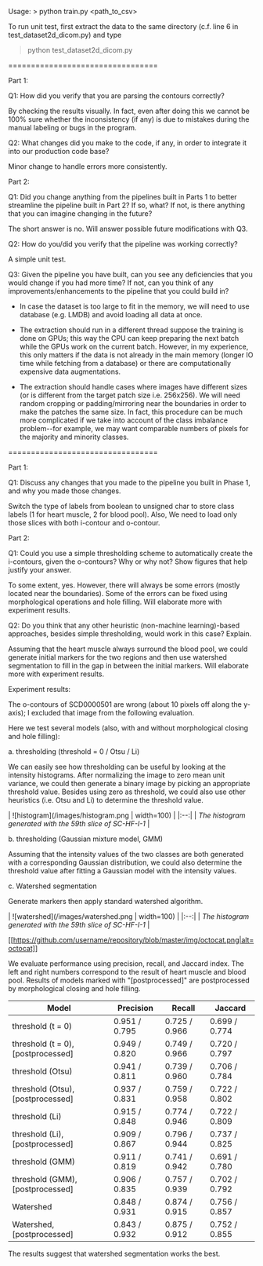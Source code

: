 Usage: > python train.py <path_to_csv>

To run unit test, first extract the data to the same directory (c.f. line 6 in test_dataset2d_dicom.py) and type
> python test_dataset2d_dicom.py

=================================

Part 1:

Q1: How did you verify that you are parsing the contours correctly?

By checking the results visually. In fact, even after doing this we cannot be 100% sure whether the inconsistency (if any) is due to mistakes during the manual labeling or bugs in the program.

Q2: What changes did you make to the code, if any, in order to integrate it into our production code base?

Minor change to handle errors more consistently.

Part 2:

Q1: Did you change anything from the pipelines built in Parts 1 to better streamline the pipeline built in Part 2? If so, what? If not, is there anything that you can imagine changing in the future?

The short answer is no. Will answer possible future modifications with Q3.

Q2: How do you/did you verify that the pipeline was working correctly?

A simple unit test.

Q3: Given the pipeline you have built, can you see any deficiencies that you would change if you had more time? If not, can you think of any improvements/enhancements to the pipeline that you could build in?
- In case the dataset is too large to fit in the memory, we will need to use database (e.g. LMDB) and avoid loading all data at once.

- The extraction should run in a different thread suppose the training is done on GPUs; this way the CPU can keep preparing the next batch while the GPUs work on the current batch. However, in my experience, this only matters if the data is not already in the main memory (longer IO time while fetching from a database) or there are computationally expensive data augmentations.

- The extraction should handle cases where images have different sizes (or is different from the target patch size i.e. 256x256). We will need random cropping or padding/mirroring near the boundaries in order to make the patches the same size. In fact, this procedure can be much more complicated if we take into account of the class imbalance problem--for example, we may want comparable numbers of pixels for the majority and minority classes.

=================================

Part 1:

Q1: Discuss any changes that you made to the pipeline you built in Phase 1, and why you made those changes.

Switch the type of labels from boolean to unsigned char to store class labels (1 for heart muscle, 2 for blood pool). Also, We need to load only those slices with both i-contour and o-contour.

Part 2:

Q1: Could you use a simple thresholding scheme to automatically create the i-contours, given the o-contours? Why or why not? Show figures that help justify your answer.

To some extent, yes. However, there will always be some errors (mostly located near the boundaries). Some of the errors can be fixed using morphological operations and hole filling. Will elaborate more with experiment results.

Q2: Do you think that any other heuristic (non-machine learning)-based approaches, besides simple thresholding, would work in this case? Explain.

Assuming that the heart muscle always surround the blood pool, we could generate initial markers for the two regions and then use watershed segmentation to fill in the gap in between the initial markers. Will elaborate more with experiment results.

Experiment results:

The o-contours of SCD0000501 are wrong (about 10 pixels off along the y-axis); I excluded that image from the following evaluation.

Here we test several models (also, with and without morphological closing and hole filling):

a. thresholding (threshold = 0 / Otsu / Li)

We can easily see how thresholding can be useful by looking at the intensity histograms. After normalizing the image to zero mean unit variance, we could then generate a binary image by picking an appropriate threshold value.
Besides using zero as threshold, we could also use other heuristics (i.e. Otsu and Li) to determine the threshold value.

| ![histogram](/images/histogram.png | width=100) |
|:--:|
| *The histogram generated with the 59th slice of SC-HF-I-1* |

b. thresholding (Gaussian mixture model, GMM)

Assuming that the intensity values of the two classes are both generated with a corresponding Gaussian distribution, we could also determine the threshold value after fitting a Gaussian model with the intensity values.

c. Watershed segmentation

Generate markers then apply standard watershed algorithm.

| ![watershed](/images/watershed.png | width=100) |
|:--:|
| *The histogram generated with the 59th slice of SC-HF-I-1* |

[[https://github.com/username/repository/blob/master/img/octocat.png|alt=octocat]]

We evaluate performance using precision, recall, and Jaccard index. The left and right numbers correspond to the result of heart muscle and blood pool.
Results of models marked with "[postprocessed]" are postprocessed by morphological closing and hole filling.

| Model         | Precision      | Recall        | Jaccard       |
| ------------- | ------------- | ------------- | ------------- |
| threshold (t = 0)  | 0.951 / 0.795  | 0.725 / 0.966  | 0.699 / 0.774        |
| threshold (t = 0), [postprocessed]  | 0.949 / 0.820  | 0.749 / 0.966  | 0.720 / 0.797        |
| threshold (Otsu)  | 0.941 / 0.811  | 0.739 / 0.960  | 0.706 / 0.784        |
| threshold (Otsu), [postprocessed]  | 0.937 / 0.831  | 0.759 / 0.958  | 0.722 / 0.802        |
| threshold (Li)  | 0.915 / 0.848  | 0.774 / 0.946  | 0.722 / 0.809        |
| threshold (Li), [postprocessed]  | 0.909 / 0.867  | 0.796 / 0.944  | 0.737 / 0.825        |
| threshold (GMM)  | 0.911 / 0.819  | 0.741 / 0.942  | 0.691 / 0.780        |
| threshold (GMM), [postprocessed]  | 0.906 / 0.835  | 0.757 / 0.939  | 0.702 / 0.792        |
| Watershed  | 0.848 / 0.931  | 0.874 / 0.915  | 0.756 / 0.857        |
| Watershed, [postprocessed]  | 0.843 / 0.932  | 0.875 / 0.912  | 0.752 / 0.855        |

The results suggest that watershed segmentation works the best.